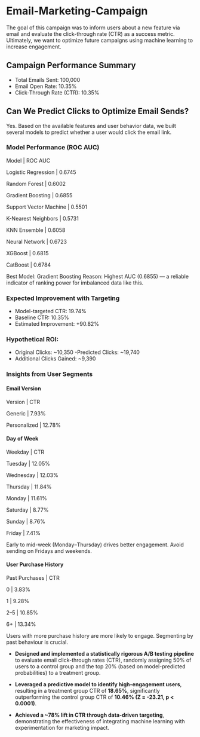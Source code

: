 # Email-Marketing-Campaign

The goal of this campaign was to inform users about a new feature via email and evaluate the click-through rate (CTR) as a success metric. Ultimately, we want to optimize future campaigns using machine learning to increase engagement.

## Campaign Performance Summary
- Total Emails Sent: 100,000
- Email Open Rate: 10.35%
- Click-Through Rate (CTR): 10.35%

## Can We Predict Clicks to Optimize Email Sends?
Yes. Based on the available features and user behavior data, we built several models to predict whether a user would click the email link.

### Model Performance (ROC AUC)
Model | ROC AUC

Logistic Regression | 0.6745

Random Forest | 0.6002

Gradient Boosting | 0.6855 

Support Vector Machine | 0.5501

K-Nearest Neighbors | 0.5731

KNN Ensemble | 0.6058

Neural Network | 0.6723

XGBoost | 0.6815

CatBoost | 0.6784

Best Model: Gradient Boosting
Reason: Highest AUC (0.6855) — a reliable indicator of ranking power for imbalanced data like this.

### Expected Improvement with Targeting
- Model-targeted CTR: 19.74%
- Baseline CTR: 10.35%
- Estimated Improvement: +90.82%

### Hypothetical ROI:
- Original Clicks: ~10,350
-Predicted Clicks: ~19,740
- Additional Clicks Gained: ~9,390

### Insights from User Segments
#### Email Version
Version | CTR

Generic | 7.93%

Personalized | 12.78% 

#### Day of Week
Weekday | CTR

Tuesday | 12.05% 

Wednesday | 12.03%

Thursday | 11.84%

Monday | 11.61%

Saturday | 8.77%

Sunday | 8.76%

Friday | 7.41%

Early to mid-week (Monday–Thursday) drives better engagement. Avoid sending on Fridays and weekends.

#### User Purchase History
Past Purchases | CTR

0 | 3.83%

1 | 9.28%

2–5 | 10.85%

6+ | 13.34% 

Users with more purchase history are more likely to engage. Segmenting by past behaviour is crucial.

- **Designed and implemented a statistically rigorous A/B testing pipeline** to evaluate email click-through rates (CTR), randomly assigning 50% of users to a control group and the top 20% (based on model-predicted probabilities) to a treatment group.

- **Leveraged a predictive model to identify high-engagement users**, resulting in a treatment group CTR of **18.65%**, significantly outperforming the control group CTR of **10.46% (Z = -23.21, p < 0.0001)**.

- **Achieved a ~78% lift in CTR through data-driven targeting**, demonstrating the effectiveness of integrating machine learning with experimentation for marketing impact.
